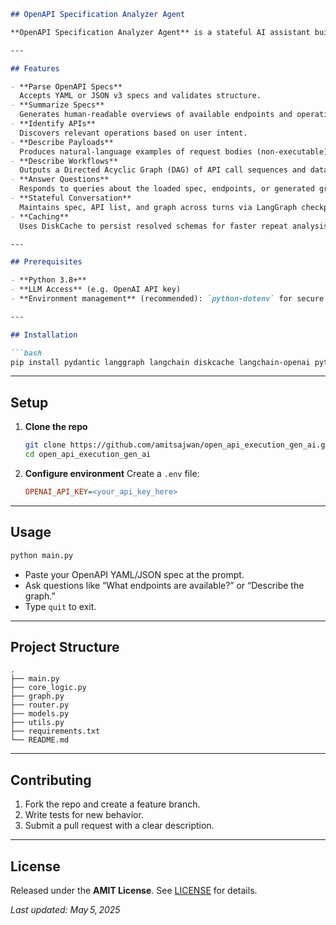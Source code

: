 ````markdown
## OpenAPI Specification Analyzer Agent

**OpenAPI Specification Analyzer Agent** is a stateful AI assistant built with LangGraph and LLMs for deep analysis of OpenAPI v3 specs. It parses your API schema, summarizes capabilities, identifies endpoints, outlines workflows as DAGs, and answers your questions—all without making any real API calls.

---

## Features

- **Parse OpenAPI Specs**  
  Accepts YAML or JSON v3 specs and validates structure.  
- **Summarize Specs**  
  Generates human‑readable overviews of available endpoints and operations.  
- **Identify APIs**  
  Discovers relevant operations based on user intent.  
- **Describe Payloads**  
  Produces natural‑language examples of request bodies (non‑executable).  
- **Describe Workflows**  
  Outputs a Directed Acyclic Graph (DAG) of API call sequences and data dependencies.  
- **Answer Questions**  
  Responds to queries about the loaded spec, endpoints, or generated graph.  
- **Stateful Conversation**  
  Maintains spec, API list, and graph across turns via LangGraph checkpointing.  
- **Caching**  
  Uses DiskCache to persist resolved schemas for faster repeat analysis.

---

## Prerequisites

- **Python 3.8+**  
- **LLM Access** (e.g. OpenAI API key)  
- **Environment management** (recommended): `python‑dotenv` for secure key loading  

---

## Installation

```bash
pip install pydantic langgraph langchain diskcache langchain-openai python-dotenv
````

---

## Setup

1. **Clone the repo**

   ```bash
   git clone https://github.com/amitsajwan/open_api_execution_gen_ai.git
   cd open_api_execution_gen_ai
   ```
2. **Configure environment**
   Create a `.env` file:

   ```ini
   OPENAI_API_KEY=<your_api_key_here>
   ```

---

## Usage

```bash
python main.py
```

* Paste your OpenAPI YAML/JSON spec at the prompt.
* Ask questions like “What endpoints are available?” or “Describe the graph.”
* Type `quit` to exit.

---

## Project Structure

```
.
├── main.py
├── core_logic.py
├── graph.py
├── router.py
├── models.py
├── utils.py
├── requirements.txt
└── README.md
```

---

## Contributing

1. Fork the repo and create a feature branch.
2. Write tests for new behavior.
3. Submit a pull request with a clear description.

---

## License

Released under the **AMIT License**. See [LICENSE](LICENSE) for details.

*Last updated: May 5, 2025*

```
```
